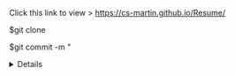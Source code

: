 Click this link to view >  https://cs-martin.github.io/Resume/

$git clone <repo-link>

$git commit -m "<details>"

$git pull origin main

$git push origin main
